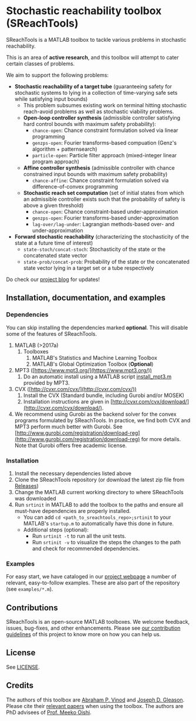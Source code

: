 # Stochastic reachability toolbox (SReachTools)

SReachTools is a MATLAB toolbox to tackle various problems in stochastic
reachability.

This is an area of **active research**, and this toolbox will attempt to cater
certain classes of problems.  

We aim to support the following problems:
 - **Stochastic reachability of a target tube** (guaranteeing safety for stochastic
   systems to lying in a collection of time-varying safe sets while satisfying
   input bounds)
    - This problem subsumes existing work on terminal hitting stochastic reach-avoid
      problems as well as stochastic viability problems.
    - **Open-loop controller synthesis** (admissible controller satisfying hard
      control bounds with maximum safety probability):
        - `chance-open`: Chance constraint formulation solved via linear
          programming
        - `genzps-open`: Fourier transforms-based compuation (Genz's algorithm +
          patternsearch)
        - `particle-open`: Particle filter approach (mixed-integer linear
          program approach)
    - **Affine controller synthesis** (admissible controller with chance constrained
      input bounds with maximum safety probability)
        - `chance-affine`: Chance constraint formulation solved via
          difference-of-convex programming
    - **Stochastic reach set computation** (set of initial states from which an 
      admissible controller exists such that the probability of safety is above a 
      given threshold)
        - `chance-open`: Chance constraint-based under-approximation
        - `genzps-open`: Fourier transforms-based under-approximation
        - `lag-over/lag-under`: Lagrangian methods-based over- and
          under-approximation
 - **Forward stochastic reachability** (characterizing the stochasticity of the
      state at a future time of interest)
      - `state-stoch/concat-stoch`: Stochasticity of the state or the
          concatenated state vector
      - `state-prob/concat-prob`: Probability of the state or the concatenated
          state vector lying in a target set or a tube respectively

Do check our [project blog](https://unm-hscl.github.io/SReachTools/blog/) for
updates!

## Installation, documentation, and examples

### Dependencies

You can skip installing the dependencies marked **optional**.
This will disable some of the features of SReachTools.

1. MATLAB (>2017a)
    1. Toolboxes
        1. MATLAB's Statistics and Machine Learning Toolbox
        1. MATLAB's Global Optimization Toolbox (**Optional**)
1. MPT3 ([https://www.mpt3.org/](https://www.mpt3.org/))
    1. Do an automatic install using a MATLAB script
       [install_mpt3.m](https://www.mpt3.org/Main/Installation?action=download&upname=install_mpt3.m)
       provided by MPT3.
1. CVX ([http://cvxr.com/cvx/](http://cvxr.com/cvx/))
    1. Install the CVX (Standard bundle, including Gurobi and/or MOSEK)
    1. Installation instructions are given in [http://cvxr.com/cvx/download/](http://cvxr.com/cvx/download/).
1. We recommend using Gurobi as the backend solver for the convex programs
   formulated by SReachTools. In practice, we find both CVX and MPT3 perform
   much better with Gurobi. See
   [http://www.gurobi.com/registration/download-reg](http://www.gurobi.com/registration/download-reg)
   for more details. Note that Gurobi offers free academic license.

### Installation

1. Install the necessary dependencies listed above
1. Clone the SReachTools repository (or download the latest zip file from
   [Releases](https://github.com/unm-hscl/SReachTools/releases))
1. Change the MATLAB current working directory to where SReachTools was
   downloaded
1. Run `srtinit` in MATLAB to add the toolbox to the paths and ensure all
   must-have dependencies are properly installed.
   - You can add `cd <path_to_sreachtools_repo>;srtinit` to your MATLAB's
     `startup.m` to automatically have this done in future.
   - Additional steps (optional):
       - Run `srtinit -t` to run all the unit tests.
       - Run `srtinit -v` to visualize the steps the changes to the path and
         check for recommended dependencies.  

### Examples

For easy start, we have cataloged in our [project
webpage](https://unm-hscl.github.io/SReachTools/examples/) a number of relevant,
easy-to-follow examples. These are also part of the repository (see
`examples/*.m`). 

## Contributions

SReachTools is an open-source MATLAB toolboxes. We welcome feedback, issues,
bug-fixes, and other enhancements.  Please see [our contribution
guidelines](./CONTRIBUTING.md) of this project to know more on how you can help
us.

## License

See [LICENSE](./LICENSE).

## Credits

The authors of this toolbox are [Abraham P.
Vinod](http://www.unm.edu/~abyvinod/) and [Joseph D.
Gleason](http://www.unm.edu/~gleasonj/).  Please cite their [relevant
papers](https://scholar.google.com/citations?user=yb5Z7AwAAAAJ&hl=en) when using
the toolbox.  The authors are PhD advisees of [Prof. Meeko
Oishi](http://www.unm.edu/~oishi/).
